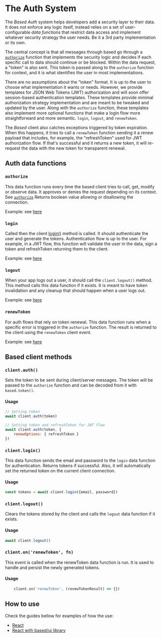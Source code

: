 # The Auth System

The *Based Auth* system helps developers add a security layer to their data. It does not enforce any logic itself, instead relies on a set of user-configurable *data functions* that restrict data access and implement whatever security strategy the user needs. Be it a 3rd party implementation or its own.

The central concept is that all messages through based go through a [`authorize`](https://github.com/atelier-saulx/based/blob/main/packages/client/docs/authorize.md) function that implements the security logic and decides if each specific call to data should continue or be blocked.
Within the data request, a "token" is also sent. This token is passed along to the `authorize` function for context, and it is what identifies the user in most implementations.

There are no assumptions about the "token" format. It is up to the user to choose what implementation it wants or needs. However, we provide templates for JSON Web Tokens (JWT) authorization and will soon offer session-based authentication templates. These templates provide minimal authorization strategy implementation and are meant to be tweaked and updated by the user.
Along with the `authorize` function, these templates also implement more optional functions that make a login flow more straightforward and more semantic. `login`, `logout`, and `renewToken`. 

The *Based* client also catches exceptions triggered by token expiration. When this happens, it tries to call a `renewToken` function sending it a renew payload that includes, for example, the "refreshToken" used for JWT authorization flow. If that's successful and it returns a new token, it will re-request the data with the new token for transparent renewal.

## Auth data functions

### `authorize`

This data function runs every time the based client tries to call, get, modify or observe data.
It approves or denies the request depending on its context. See [`authorize`](https://github.com/atelier-saulx/based/blob/main/packages/client/docs/authorize.md)
Returns boolean value allowing or disallowing the connection.

Example: see [here](https://github.com/atelier-saulx/based/blob/main/packages/templates/jwtAuth/functions/authorize/index.ts)

### `login`

Called then the client [login()]() method is called. It should authenticate the user and generate the tokens. Authentication flow is up to the user.
For example, in a JWT flow, this function will validate the user in the data, sign a token and refreshToken returning them to the client.

Example: see [here](https://github.com/atelier-saulx/based/blob/main/packages/templates/jwtAuth/functions/login/index.ts)

### `logout`

When your app logs out a user, it should call the `client.logout()` method. This method calls this data function if it exists. It is meant to have token invalidation and any cleanup that should happen when a user logs out.

Example: see [here](https://github.com/atelier-saulx/based/blob/main/packages/templates/jwtAuth/functions/logout/index.ts)

### `renewToken`

For auth flows that rely on token renewal. This data function runs when a specific error is triggered in the `authorize` function.
The result is returned to the client using the `renewToken` client event.

Example: see [here](https://github.com/atelier-saulx/based/blob/main/packages/templates/jwtAuth/functions/renewToken/index.ts)

## Based client methods

### `client.auth()`

Sets the token to be sent during client/server messages. The token will be passed to the `authorize` function and can be decoded from it with `based.token()`.

#### Usage
```javascript
// Setting token
await client.auth(token)

// Setting token and refreshToken for JWT flow
await client.auth(token, { 
	renewOptions: { refreshToken }
})
```

### `client.login()`

This data function sends the email and password to the `login` data function for authentication.
Returns tokens if successful. Also, it will automatically set the returned token on the current client connection.

#### Usage
```javascript
const tokens = await client.login({email, password}) 
```

### `client.logout()`

Clears the tokens stored by the client and calls the `logout` data function if it exists.

#### Usage
```javascript
await client.logout() 
```

### `client.on('renewToken', fn)`

This event is called when the renewToken data function is run. It is used to handle and persist the newly generated tokens.

#### Usage
```javascript
	client.on('renewToken', (renewTokenResult) => {})
```


## How to use

Check the guides bellow for examples of how the use:
- [React](https://github.com/atelier-saulx/based/blob/main/packages/client/docs/auth-howto.md)
- [React with based/ui library](https://github.com/atelier-saulx/based/blob/main/packages/client/docs/auth-based-ui-howto.md)

